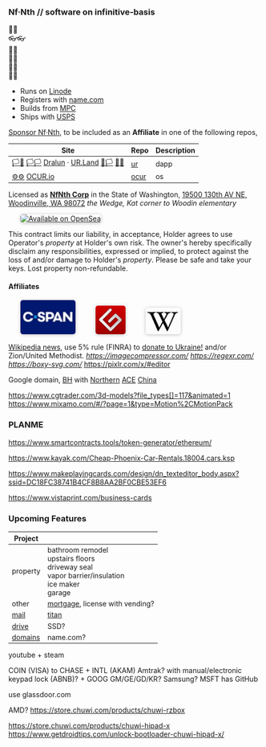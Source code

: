 
### Nf·Nth // software on infinitive-basis

🙂🙂<br/>👓👓<br/>🧤🧤<br/>👖👖<br/>🧦🧦<br/>👟👟

- Runs on [Linode](https://cloud.linode.com)
- Registers with [name.com](https://www.name.com)
- Builds from [MPC](https://www.makeplayingcards.com) 
- Ships with [USPS](https://www.usps.com/business/web-tools-apis/documentation-updates.htm)

[Sponsor Nf·Nth](https://github.com/sponsors/nfnth), to be included as an **Affiliate** in one of the following repos,

|Site|Repo|Description|
|-|-|-|
|[🏳🏴](https://xn--en8hc.ws) [🏳🏳](https://xn--en8ha.ws) [Dralun](https://dralun.com) · [UR.Land](https://ur.land) [🏴🏳](https://xn--en8hb.ws) [🏴🏴](https://xn--fn8ha.ws)|[ur](https://github.com/nfnth/ur)|dapp|
|[⚙⚙]() [OCUR.io](https://ocur.io)|[ocur](https://github.com/nfnth/ocur)|os|

Licensed as [**NfNth Corp**](https://secure.dor.wa.gov/) in the State of Washington, [19500 130th AV NE, Woodinville, WA 98072](https://blue.kingcounty.com/Assessor/eRealProperty/Dashboard.aspx?ParcelNbr=1428900123) *the Wedge, Kat corner to Woodin elementary*

<a href="https://opensea.io/nfnth" title="Buy on OpenSea" target="_blank"><img style="margin-left:24px; width:220px; border-radius:5px; box-shadow: 0px 1px 6px rgba(0, 0, 0, 0.25);" src="https://storage.googleapis.com/opensea-static/Logomark/Badge%20-%20Available%20On%20-%20Light.png" alt="Available on OpenSea" /></a>

This contract limits our liability, in acceptance, Holder agrees to use Operator's *property* at Holder's own risk. The owner's hereby specifically disclaim any responsibilities, expressed or implied, to protect against the loss of and/or damage to Holder's *property*. Please be safe and take your keys. Lost property non-refundable.

#### Affiliates

<a href="https://www.c-span.org" target="_blank"><img style="margin-left:24px; width:110px; border-radius:5px; box-shadow: 0px 1px 6px rgba(0, 0, 0, 0.25);" src="res/img/cspan.png" /></a>&nbsp;&nbsp;&nbsp;&nbsp;<a href="http://www.gutenberg.org" target="_blank"><img style="margin-left:24px; width:60px; border-radius:5px; box-shadow: 0px 1px 6px rgba(0, 0, 0, 0.25);" src="res/img/gutenberg.png" /></a>&nbsp;&nbsp;&nbsp;&nbsp;<a href="https://www.wikipedia.org/wiki/Special:Random" target="_blank"><img style="margin-left:24px; width:70px; border-radius:5px; box-shadow: 0px 1px 6px rgba(0, 0, 0, 0.25);" src="res/img/wikipedia.png" /></a>

[Wikipedia news](https://wikipedia.org/wiki/Main_Page), use 5% rule (FINRA) to [donate to Ukraine!](https://engine.presearch.org/search?q=donate+to+ukraine) and/or Zion/United Methodist.  *https://imagecompressor.com/* *https://regexr.com/* *https://boxy-svg.com/* https://pixlr.com/x/#editor

Google domain, [BH](https://www.bhphotovideo.com/) with [Northern](https://www.northerntool.com/) [ACE](https://www.acehardware.com/)
[China](https://www.made-in-china.com/products-search/hot-china-products/Intel_Tablet.html)

https://www.cgtrader.com/3d-models?file_types[]=117&animated=1
https://www.mixamo.com/#/?page=1&type=Motion%2CMotionPack

### PLANME

https://www.smartcontracts.tools/token-generator/ethereum/

https://www.kayak.com/Cheap-Phoenix-Car-Rentals.18004.cars.ksp

https://www.makeplayingcards.com/design/dn_texteditor_body.aspx?ssid=DC18FC38741B4CF8B8AA2BF0CBE53EF6

https://www.vistaprint.com/business-cards

### Upcoming Features

|Project||
|-|-|
|property|bathroom remodel<br/>upstairs floors<br/>driveway seal<br/>vapor barrier/insulation<br/>ice maker<br/>garage|
|other|[mortgage](loandepot.com), license with vending?|
|[mail](https://mail.google.com/mail/u/0/#inbox)|[titan](https://app.titan.email/login/)|
|[drive](https://drive.google.com/drive/my-drive)|SSD?|
|[domains](https://domains.google.com/registrar/)|name.com?|

youtube + steam

COIN (VISA) to CHASE + INTL (AKAM) 
Amtrak? with manual/electronic keypad lock (ABNB)? + GOOG GM/GE/GD/KR? Samsung? MSFT has GitHub

use glassdoor.com

AMD? https://store.chuwi.com/products/chuwi-rzbox

https://store.chuwi.com/products/chuwi-hipad-x
https://www.getdroidtips.com/unlock-bootloader-chuwi-hipad-x/

